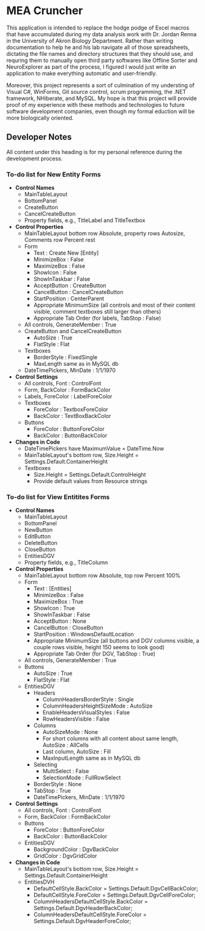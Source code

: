 ﻿# MEA Cruncher

This application is intended to replace the hodge podge of Excel macros that have accumulated during my data analysis work with Dr. Jordan Renna in the University of Akron Biology Department.
Rather than writing documentation to help he and his lab navigate all of those spreadsheets, dictating the file names and directory structures that they should use, and requring them to manually open third party softwares like
Offline Sorter and NeuroExplorer as part of the process, I figured I would just write an application to make everything automatic and user-friendly.

Moreover, this project represents a sort of culmination of my understing of Visual C#, WinForms, Git source control, scrum programming, the .NET framework, NHiberate, and MySQL.  My hope is that this project will provide proof of my experience
with these methods and technologies to future software development companies, even though my formal eduction will be more biologically oriented.

## Developer Notes

All content under this heading is for my personal reference during the development process.

### To-do list for New Entity Forms

* __Control Names__
	* MainTableLayout
	* BottomPanel
	* CreateButton
	* CancelCreateButton
	* Property fields, e.g., TitleLabel and TitleTextbox
* __Control Properties__
	* MainTableLayout bottom row Absolute, property rows Autosize, Comments row Percent rest
	* Form 
		* Text : Create New [Entity]
		* MinimizeBox : False
		* MaximizeBox : False
		* ShowIcon : False
		* ShowInTaskbar : False
		* AcceptButton : CreateButton
		* CancelButton : CancelCreateButton
		* StartPosition : CenterParent
		* Appropriate MinimumSize (all controls and most of their content visible, comment textboxes still larger than others)
		* Appropriate Tab Order (for labels, TabStop : False)
	* All controls, GenerateMember : True
	* CreateButton and CancelCreateButton
		* AutoSize : True
		* FlatStyle : Flat
	* Textboxes
		* BorderStyle : FixedSingle
		* MaxLength same as in MySQL db
	* DateTimePickers, MinDate : 1/1/1970 
* __Control Settings__
	* All controls, Font : ControlFont
	* Form, BackColor : FormBackColor
	* Labels, ForeColor : LabelForeColor
	* Textboxes
		* ForeColor : TextboxForeColor
		* BackColor : TextBoxBackColor
	* Buttons
		* ForeColor : ButtonForeColor
		* BackColor : ButtonBackColor
* __Changes in Code__
	* DateTimePickers have MaximumValue = DateTime.Now
	* MainTableLayout's bottom row, Size.Height = Settings.Default.ContainerHeight
	* Textboxes
		* Size.Height = Settings.Default.ControlHeight
		* Provide default values from Resource strings

### To-do list for View Entitites Forms

* __Control Names__
	* MainTableLayout
	* BottomPanel
	* NewButton
	* EditButton
	* DeleteButton
	* CloseButton
	* EntitiesDGV
	* Property fields, e.g., TitleColumn
* __Control Properties__
	* MainTableLayout bottom row Absolute, top row Percent 100%
	* Form 
		* Text : [Entities]
		* MinimizeBox : False
		* MaximizeBox : True
		* ShowIcon : True
		* ShowInTaskbar : False
		* AcceptButton : None
		* CancelButton : CloseButton
		* StartPosition : WindowsDefaultLocation
		* Appropriate MinimumSize (all buttons and DGV columns visible, a couple rows visible, height 150 seems to look good)
		* Appropriate Tab Order (for DGV, TabStop : True)
	* All controls, GenerateMember : True
	* Buttons
		* AutoSize : True
		* FlatStyle : Flat
	* EntitiesDGV
		* Headers
			* ColumnHeadersBorderStyle : Single
			* ColumnHeadersHeightSizeMode : AutoSize
			* EnableHeadersVisualStyles : False
			* RowHeadersVisible : False
		* Columns
			* AutoSizeMode : None
			* For short columns with all content about same length, AutoSize : AllCells
			* Last column, AutoSize : Fill
			* MaxInputLength same as in MySQL db
		* Selecting
			* MultiSelect : False
			* SelectionMode : FullRowSelect
		* BorderStyle : None
		* TabStop : True
		* DateTimePickers, MinDate : 1/1/1970 
* __Control Settings__
	* All controls, Font : ControlFont
	* Form, BackColor : FormBackColor
	* Buttons
		* ForeColor : ButtonForeColor
		* BackColor : ButtonBackColor
	* EntitiesDGV
		* BackgroundColor : DgvBackColor
		* GridColor : DgvGridColor
* __Changes in Code__
	* MainTableLayout's bottom row, Size.Height = Settings.Default.ContainerHeight
	* EntitiesDVH
		* DefaultCellStyle.BackColor = Settings.Default.DgvCellBackColor;
        * DefaultCellStyle.ForeColor = Settings.Default.DgvCellForeColor;
        * ColumnHeadersDefaultCellStyle.BackColor = Settings.Default.DgvHeaderBackColor;
        * ColumnHeadersDefaultCellStyle.ForeColor = Settings.Default.DgvHeaderForeColor;
